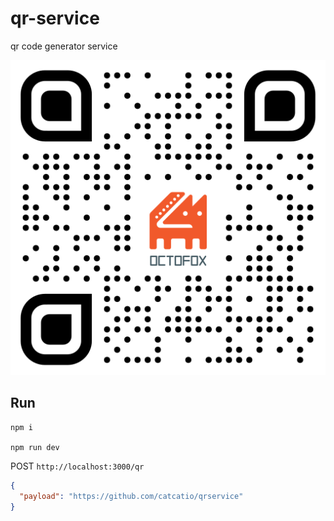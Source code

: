 # qr-service

qr code generator service

![example](./example/logo.png)

## Run

```shell
npm i

npm run dev
```

POST `http://localhost:3000/qr`

```json
{
  "payload": "https://github.com/catcatio/qrservice"
}
```
